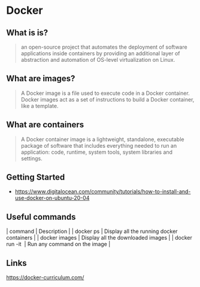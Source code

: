 # Docker

## What is is?
>an open-source project that automates the deployment of software applications inside containers by providing an additional layer of abstraction and automation of OS-level virtualization on Linux.

## What are images?
>A Docker image is a file used to execute code in a Docker container. Docker images act as a set of instructions to build a Docker container, like a template.

## What are containers
>A Docker container image is a lightweight, standalone, executable package of software that includes everything needed to run an application: code, runtime, system tools, system libraries and settings.

## Getting Started
- https://www.digitalocean.com/community/tutorials/how-to-install-and-use-docker-on-ubuntu-20-04

## Useful commands
| command | Description |
| docker ps | Display all the running docker containers |
| docker images | Display all the downloaded images |
| docker run -it <image> <command> | Run any command on the image |

## Links
https://docker-curriculum.com/
